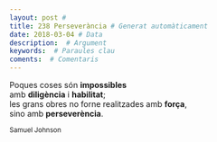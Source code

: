 ```yaml
---
layout: post #
title: 238 Perseverància # Generat automàticament
date: 2018-03-04 # Data
description:  # Argument
keywords:  # Paraules clau
coments:  # Comentaris
---
```


Poques coses són **impossibles** <br />
amb **diligència** i **habilitat**; <br />
les grans obres no forne realitzades amb **força**, <br />
sino amb **perseverència**.

<small>Samuel Johnson</small>
